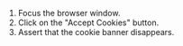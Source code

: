 1. Focus the browser window.
2. Click on the "Accept Cookies" button.
3. Assert that the cookie banner disappears.